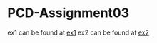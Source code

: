 # PCD-Assignment03

ex1 can be found at [ex1](https://github.com/GiuliaNardicchia/PCD-Assignment03/tree/ex1)
ex2 can be found at [ex2](https://github.com/GiuliaNardicchia/PCD-Assignment03/tree/ex2)
<!-- ex3 can be found at [ex3](https://github.com/GiuliaNardicchia/PCD-Assignment03/tree/ex3) -->
